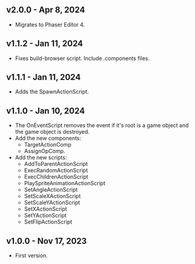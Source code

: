 ## v2.0.0 - Apr 8, 2024

* Migrates to Phaser Editor 4.

## v1.1.2 - Jan 11, 2024

* Fixes build-browser script. Include .components files.

## v1.1.1 - Jan 11, 2024

* Adds the SpawnActionScript.

## v1.1.0 - Jan 10, 2024

* The OnEventScript removes the event if it's root is a game object and the game object is destroyed.
* Add the new components:
    - TargetActionComp
    - AssignOpComp.
* Add the new scripts:
    - AddToParentActionScript
    - ExecRandomActionScript
    - ExecChildrenActionScript 
    - PlaySpriteAnimationActionScript
    - SetAngleActionScript
    - SetScaleXActionScript
    - SetScaleYActionScript
    - SetXActionScript
    - SetYActionScript
    - SetFlipActionScript

## v1.0.0 - Nov 17, 2023

* First version.